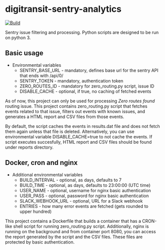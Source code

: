 # digitransit-sentry-analytics

[![Build](https://github.com/hsldevcom/digitransit-sentry-analytics/workflows/Process%20master%20push%20or%20pr/badge.svg)](https://github.com/HSLdevcom/digitransit-sentry-analytics/actions)

Sentry issue filtering and processing. Python scripts are designed to be run on python 3.

## Basic usage

* Environmental variables
  * SENTRY_BASE_URL - mandatory, defines base url for the sentry API that ends with /api/0/
  * SENTRY_TOKEN - mandatory, authentication token
  * ZERO_ROUTES_ID - mandatory for zero_routing.py script, issue ID
  * DISABLE_CACHE - optional, if true, no caching of fetched events

As of now, this project can only be used for processing *Zero routes found* routing issue.
This project contains zero_routing.py script that fetches events related to that issue,
filters out events with known issues, and generates a HTML report and CSV files from those events.

By default, the script caches the events in results.dat file and does not fetch them again
unless that file is deleted. Alternatively, you can use environmental variable DISABLE_CACHE=true
to not cache the events. If script executes succesfully, HTML report and CSV files should be found
under reports directory.

## Docker, cron and nginx

* Additional environmental variables
  * BUILD_INTERVAL - optional, as days, defaults to 7
  * BUILD_TIME - optional, as days, defaults to 23:00:00 (UTC time)
  * USER_NAME - optional, username for nginx basic authentication
  * USER_PASS - optional, password for nginx basic authentication
  * SLACK_WEBHOOK_URL - optional, URL for a Slack webhook
  * ENTRIES - how many error events are fetched (gets rounded to upper hundred)

This project contains a Dockerfile that builds a container that has a CRON-like shell script for running
zero_routing.py script. Additionally, nginx is running on the background and from container port 8080,
you can access the report generated by the script and the CSV files. These files are protected by
basic authentication.